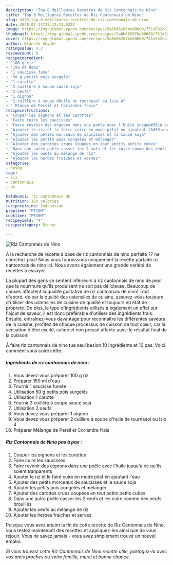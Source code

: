 ```yaml
---
description: "Top 8 Meilleures Recettes de Riz Cantonnais de Nino"
title: "Top 8 Meilleures Recettes de Riz Cantonnais de Nino"
slug: 4333-top-8-meilleures-recettes-de-riz-cantonnais-de-nino
date: 2020-07-14T23:12:11.522Z
image: https://img-global.cpcdn.com/recipes/5a6b66207be80600/751x532cq70/riz-cantonnais-de-nino-photo-principale-de-la-recette.jpg
thumbnail: https://img-global.cpcdn.com/recipes/5a6b66207be80600/751x532cq70/riz-cantonnais-de-nino-photo-principale-de-la-recette.jpg
cover: https://img-global.cpcdn.com/recipes/5a6b66207be80600/751x532cq70/riz-cantonnais-de-nino-photo-principale-de-la-recette.jpg
author: Blanche Snyder
ratingvalue: 4.2
reviewcount: 6
recipeingredient:
- "100 g riz"
- "150 ml deau"
- "1 saucisse fume"
- "50 g petits pois surgels"
- "1 carotte"
- "3 cuillère à soupe sauce soja"
- "2 oeufs"
- "1 oignon"
- "2 cuillère à soupe dhuile de tournesol ou Isio 4"
- " Mlange de Persil et Coriandre frais"
recipeinstructions:
- "Couper les oignons et les carottes"
- "Faire cuire les saucisses"
- "Faire revenir des oignons dans une poêle avec l’huile jusqu&#39;à ce qu&#39;ils soient tranparents"
- "Ajouter le riz et le faire cuire en mode pilaf en ajoutant l&#39;eau"
- "Ajouter des petits morceaux de saucisses et la sauce soja"
- "Ajouter les petits pois congelés et mélanger"
- "Ajouter des carottes crues coupées en tout petits petits cubes"
- "Dans une autre poêle casser les 2 œufs et les cuire comme des oeufs brouillés"
- "Ajouter les oeufs au mélange de riz"
- "Ajouter les herbes fraiches et servez"
categories:
- Resep
tags:
- riz
- cantonnais
- de

katakunci: riz cantonnais de 
nutrition: 188 calories
recipecuisine: Indonesian
preptime: "PT19M"
cooktime: "PT46M"
recipeyield: "4"
recipecategory: Dinner

---
```



![Riz Cantonnais de Nino](https://img-global.cpcdn.com/recipes/5a6b66207be80600/751x532cq70/riz-cantonnais-de-nino-photo-principale-de-la-recette.jpg)

A la recherche de recette à base de riz cantonnais de nino parfaite ?? ne cherchez plus! Nous vous fournissons uniquement la recette parfaite riz cantonnais de nino ici. Nous avons également une grande variété de recettes à essayer.

La plupart des gens se sentent inférieurs à riz cantonnais de nino de peur que la nourriture qu'ils produisent ne soit pas délicieuse. Beaucoup de choses affectent la qualité gustative de riz cantonnais de nino! Tout d'abord, de par la qualité des ustensiles de cuisine, assurez-vous toujours d'utiliser des ustensiles de cuisine de qualité et toujours en état de propreté. De plus, le type d'ingrédients utilisés a également un effet sur l'ajout de saveur, il est donc préférable d'utiliser des ingrédients frais. Ensuite, entraînez-vous davantage pour reconnaître les différentes saveurs de la cuisine, profitez de chaque processus de cuisson de tout cœur, car la sensation d'être excité, calme et non pressé affecte aussi le résultat final de la cuisson!

<!--inarticleads1-->

À faire riz cantonnais de nino tue seul besion 10 Ingrédients et 10 pas. Voici comment vous cuire cette.

##### Ingrédients de riz cantonnais de nino :

1. Vous devez vous préparer 100 g riz
1. Préparer 150 ml d&#39;eau
1. Fournir 1 saucisse fumée
1. Utilisation 50 g petits pois surgelés
1. Utilisation 1 carotte
1. Fournir 3 cuillère à soupe sauce soja
1. Utilisation 2 oeufs
1. Vous devez vous préparer 1 oignon
1. Vous devez vous préparer 2 cuillère à soupe d&#39;huile de tournesol ou Isio 4
1. Préparer  Mélange de Persil et Coriandre frais




<!--inarticleads2-->

##### Riz Cantonnais de Nino pas à pas :

1. Couper les oignons et les carottes
1. Faire cuire les saucisses
1. Faire revenir des oignons dans une poêle avec l’huile jusqu&#39;à ce qu&#39;ils soient tranparents
1. Ajouter le riz et le faire cuire en mode pilaf en ajoutant l&#39;eau
1. Ajouter des petits morceaux de saucisses et la sauce soja
1. Ajouter les petits pois congelés et mélanger
1. Ajouter des carottes crues coupées en tout petits petits cubes
1. Dans une autre poêle casser les 2 œufs et les cuire comme des oeufs brouillés
1. Ajouter les oeufs au mélange de riz
1. Ajouter les herbes fraiches et servez




<!--inarticleads1-->

<p>
Puisque vous avez atteint la fin de cette recette de Riz Cantonnais de Nino, vous testez maintenant des recettes et appliquez-les ainsi que de vous réjouir. Vous ne savez jamais - vous avez simplement trouvé un nouvel emploi.
</p>

<p>
<i>Si vous trouvez cette Riz Cantonnais de Nino recette utile, partagez-la avec vos amis proches ou votre famille, merci et bonne chance.</i>
</p>
